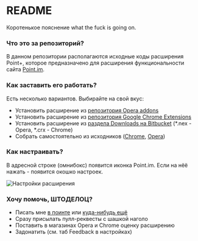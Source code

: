 # README #

Коротенькое пояснение what the fuck is going on.

### Что это за репозиторий? ###

В данном репозитории располагаются исходные коды расширения Point+, которое предназначено для расширения функциональности сайта [Point.im](https://point.im/).

### Как заставить его работать? ###

Есть несколько вариантов. Выбирайте на свой вкус:

* Установить расширение из [репозитория Opera addons](https://addons.opera.com/en/extensions/details/point/?display=en)
* Установить расширение из [репозитория Google Chrome Extensions](https://chrome.google.com/webstore/detail/point%2B/ghaddonhnchkdjaciggjijhophciboam?hl=ru)
* Установить расширение из [раздела Downloads на Bitbucket](https://bitbucket.org/skobkin/chrome_point_plus/downloads) (*.nex - Opera, *.crx - Chrome)
* Собрать самостоятельно из исходников ([Chrome](https://developer.chrome.com/extensions/packaging), [Opera](https://dev.opera.com/extensions/tut_basics.html))


### Как настраивать? ###

В адресной строке (омнибокс) появится иконка Point.im. Если на нёё нажать - появится окошко настроек.

![Настройки расширения](https://storage6.static.itmages.ru/i/14/0402/h_1396471297_3899827_5bb001cbae.png "Окно настроек расширения")

### Хочу помочь, ШТОДЕЛОЦ? ###

* Писать мне [в поинте](https://skobkin-ru.point.im/profile) или [куда-нибудь ещё](https://skobk.in/contacts/)
* Сразу присылать пулл-реквесты с шашкой наголо
* Поставить в магазинах Opera и Chrome оценку расширению
* Задонатить (см. таб Feedback в настройках)
